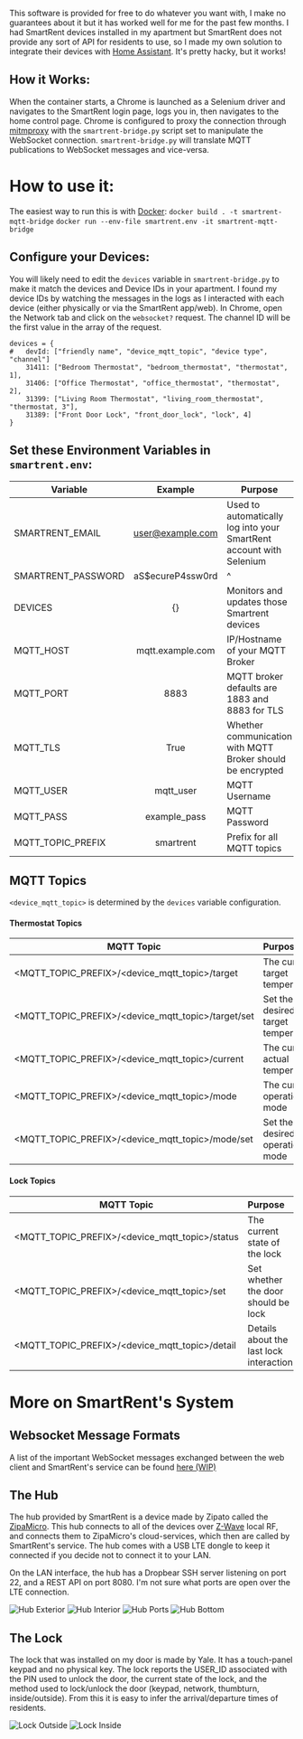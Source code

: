 This software is provided for free to do whatever you want with, I make no guarantees about it but it has worked well for me for the past few months.
I had SmartRent devices installed in my apartment but SmartRent does not provide any sort of API for residents to use, so I made my own solution to integrate their devices with [Home Assistant](https://www.home-assistant.io/). It's pretty hacky, but it works!

## How it Works:
When the container starts, a Chrome is launched as a Selenium driver and navigates to the SmartRent login page, logs you in, then navigates to the home control page.
Chrome is configured to proxy the connection through [mitmproxy](https://mitmproxy.org/) with the `smartrent-bridge.py` script set to manipulate the WebSocket connection. 
`smartrent-bridge.py` will translate MQTT publications to WebSocket messages and vice-versa.

# How to use it: 
The easiest way to run this is with [Docker](https://docs.docker.com/install/):
`docker build . -t smartrent-mqtt-bridge`
`docker run --env-file smartrent.env -it smartrent-mqtt-bridge`

## Configure your Devices:
You will likely need to edit the `devices` variable in `smartrent-bridge.py` to make it match the devices and Device IDs in your apartment. I found my device IDs by watching the messages in the logs as I interacted with each device (either physically or via the SmartRent app/web). In Chrome, open the Network tab and click on the `websocket?` request. The channel ID will be the first value in the array of the request.

    devices = {
    #   devId: ["friendly name", "device_mqtt_topic", "device type", "channel"]
        31411: ["Bedroom Thermostat", "bedroom_thermostat", "thermostat", 1],
        31406: ["Office Thermostat", "office_thermostat", "thermostat", 2],
        31399: ["Living Room Thermostat", "living_room_thermostat", "thermostat, 3"],
        31389: ["Front Door Lock", "front_door_lock", "lock", 4]
    }
 

## Set these Environment Variables in `smartrent.env`: 
| Variable         | Example          | Purpose  |
| ---------------- |:----------------:|--------|
|SMARTRENT_EMAIL   | user@example.com | Used to automatically log into your SmartRent account with Selenium
|SMARTRENT_PASSWORD| aS$ecureP4ssw0rd | ^
|DEVICES           | {}               | Monitors and updates those Smartrent devices
|MQTT_HOST         | mqtt.example.com | IP/Hostname of your MQTT Broker
|MQTT_PORT         | 8883             | MQTT broker defaults are 1883 and 8883 for TLS
|MQTT_TLS          | True             | Whether communication with MQTT Broker should be encrypted
|MQTT_USER         | mqtt_user        | MQTT Username
|MQTT_PASS         | example_pass     | MQTT Password
|MQTT_TOPIC_PREFIX | smartrent        | Prefix for all MQTT topics

## MQTT Topics
`<device_mqtt_topic>` is determined by the `devices` variable configuration.
#### Thermostat Topics
| MQTT Topic                                       |       Purpose                             |   Values      |
| ------------------------------------------------ |:------------------------------------------|:-------------:|
|<MQTT_TOPIC_PREFIX>/<device_mqtt_topic>/target    | The current target temperature            | Integer       |
|<MQTT_TOPIC_PREFIX>/<device_mqtt_topic>/target/set| Set the the desired target temperature    | Integer       |
|<MQTT_TOPIC_PREFIX>/<device_mqtt_topic>/current   | The current actual temperature            | Integer       |
|<MQTT_TOPIC_PREFIX>/<device_mqtt_topic>/mode      | The curent operation mode                 | "off","heat"  |
|<MQTT_TOPIC_PREFIX>/<device_mqtt_topic>/mode/set  | Set the desired operation mode            | "off","heat"  |
#### Lock Topics
| MQTT Topic                                     |       Purpose                          |   Values              |
| ---------------------------------------------- |:---------------------------------------|:---------------------:|
|<MQTT_TOPIC_PREFIX>/<device_mqtt_topic>/status  | The current state of the lock          | "locked","unlocked"   |
|<MQTT_TOPIC_PREFIX>/<device_mqtt_topic>/set     | Set whether the door should be lock    | "true"                |
|<MQTT_TOPIC_PREFIX>/<device_mqtt_topic>/detail  | Details about the last lock interaction| String                |

# More on SmartRent's System
## Websocket Message Formats
A list of the important WebSocket messages exchanged between the web client and SmartRent's service can be found [here (WIP)](https://github.com/AMcPherran/SmartRent-MQTT-Bridge/blob/master/Message-Formats.md)
## The Hub
The hub provided by SmartRent is a device made by Zipato called the [ZipaMicro](https://www.zipato.com/product/zipamicro).
This hub connects to all of the devices over [Z-Wave](https://www.z-wave.com/) local RF, and connects them to ZipaMicro's cloud-services, which then are called by SmartRent's service. The hub comes with a USB LTE dongle to keep it connected if you decide not to connect it to your LAN. 

On the LAN interface, the hub has a Dropbear SSH server listening on port 22, and a REST API on port 8080. I'm not sure what ports are open over the LTE connection.

![Hub Exterior](https://github.com/AMcPherran/SmartRent-MQTT-Bridge/raw/master/images/devices/smartrent-hub-exterior.jpg)
![Hub Interior](https://github.com/AMcPherran/SmartRent-MQTT-Bridge/raw/master/images/devices/smartrent-hub-internal.jpg)
![Hub Ports](https://github.com/AMcPherran/SmartRent-MQTT-Bridge/raw/master/images/devices/smartrent-hub-ports.jpg)
![Hub Bottom](https://github.com/AMcPherran/SmartRent-MQTT-Bridge/raw/master/images/devices/smartrent-hub-sticker.jpg)

## The Lock
The lock that was installed on my door is made by Yale. It has a touch-panel keypad and no physical key. 
The lock reports the USER_ID associated with the PIN used to unlock the door, the current state of the lock, and the method used to lock/unlock the door (keypad, network, thumbturn, inside/outside). From this it is easy to infer the arrival/departure times of residents. 

![Lock Outside](https://github.com/AMcPherran/SmartRent-MQTT-Bridge/raw/master/images/devices/yale-lock-outside.jpg)
![Lock Inside](https://github.com/AMcPherran/SmartRent-MQTT-Bridge/raw/master/images/devices/yale-lock-inside.jpg)
